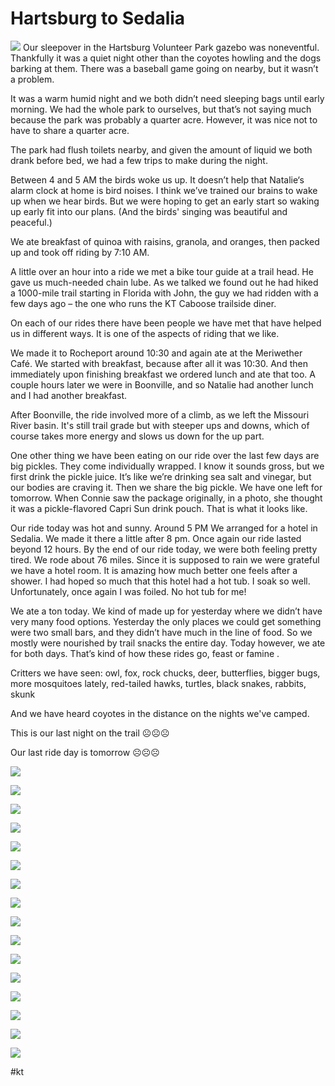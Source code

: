 # Hartsburg to Sedalia
![](http://ride.whitings.org/wp-content/uploads/2022/06/wp-1654656384435.jpg) 
Our sleepover in the Hartsburg Volunteer Park gazebo was noneventful. Thankfully it was a quiet night other than the coyotes howling and the dogs barking at them. There was a baseball game going on nearby, but it wasn’t a problem. 

 It was a warm humid night and we both didn’t need sleeping bags until early morning. We had the whole park to ourselves, but that’s not saying much because the park was probably a quarter acre. However, it was nice not to have to share a quarter acre.

 The park had flush toilets nearby, and given the amount of liquid we both drank before bed, we had a few trips to make during the night.

 Between 4 and 5 AM the birds woke us up. It doesn’t help that Natalie‘s alarm clock at home is bird noises. I think we’ve trained our brains to wake up when we hear birds. But we were hoping to get an early start so waking up early fit into our plans. (And the birds' singing was beautiful and peaceful.)

 We ate breakfast of quinoa with raisins, granola, and oranges, then packed up and took off riding by 7:10 AM.

 A little over an hour into a ride we met a bike tour guide at a trail head. He gave us much-needed chain lube. As we talked we found out he had hiked a 1000-mile trail starting in Florida with John, the guy we had ridden with a few days ago – the one who runs the KT Caboose trailside diner.

 On each of our rides there have been people we have met that have helped us in different ways. It is one of the aspects of riding that we like.

 We made it to Rocheport around 10:30 and again ate at the Meriwether Café. We started with breakfast, because after all it was 10:30. And then immediately upon finishing breakfast we ordered lunch and ate that too. A couple hours later we were in Boonville, and so Natalie had another lunch and I had another breakfast.

 After Boonville, the ride involved more of a climb, as we left the Missouri River basin. It's still trail grade but with steeper ups and downs, which of course takes more energy and slows us down for the up part. 

 One other thing we have been eating on our ride over the last few days are big pickles. They come individually wrapped. I know it sounds gross, but we first drink the pickle juice. It’s like we’re drinking sea salt and vinegar, but our bodies are craving it. Then we share the big pickle. We have one left for tomorrow. When Connie saw the package originally, in a photo, she thought it was a pickle-flavored Capri Sun drink pouch. That is what it looks like.

 Our ride today was hot and sunny. Around 5 PM  We arranged for a hotel in Sedalia. We made it there a little after 8 pm. Once again our ride lasted beyond 12 hours. By the end of our ride today, we were both feeling pretty tired. We rode about 76 miles. Since it is supposed to rain we were grateful we have a hotel room. It is amazing how much better one feels after a shower. I had hoped so much that this hotel had a hot tub. I soak so well. Unfortunately, once again I was foiled. No hot tub for me!

 We ate a ton today. We kind of made up for yesterday where we didn’t have very many food options. Yesterday the only places we could get something were two small bars, and they didn’t have much in the line of food. So we mostly were nourished by trail snacks the entire day. Today however, we ate for both days. That’s kind of how these rides go, feast or famine . 

 Critters we have seen: owl, fox, rock chucks, deer, butterflies, bigger bugs, more mosquitoes lately, red-tailed hawks, turtles, black snakes, rabbits, skunk  

 And we have heard coyotes in the distance on the nights we've camped.

 This is our last night on the trail ☹️☹️☹️

 Our last ride day is tomorrow ☹️☹️☹️

 
![](https://ride.whitings.org/wp-content/uploads/2022/06/wp-1654656384562-scaled.jpg)
 
![](https://ride.whitings.org/wp-content/uploads/2022/06/wp-1654656384401-scaled.jpg)
 
![](https://ride.whitings.org/wp-content/uploads/2022/06/wp-1654656384535-scaled.jpg)
 
![](https://ride.whitings.org/wp-content/uploads/2022/06/wp-1654656384359-scaled.jpg)
 
![](https://ride.whitings.org/wp-content/uploads/2022/06/wp-1654656384435-scaled.jpg)
 
![](https://ride.whitings.org/wp-content/uploads/2022/06/wp-1654656384321-scaled.jpg)
 
![](https://ride.whitings.org/wp-content/uploads/2022/06/wp-1654656384234-scaled.jpg)
 
![](https://ride.whitings.org/wp-content/uploads/2022/06/wp-1654656384263-scaled.jpg)
 
![](https://ride.whitings.org/wp-content/uploads/2022/06/wp-1654656384382-scaled.jpg)
 
![](https://ride.whitings.org/wp-content/uploads/2022/06/wp-1654656384105-scaled.jpg)
 
![](https://ride.whitings.org/wp-content/uploads/2022/06/wp-1654656384345-scaled.jpg)
 
![](https://ride.whitings.org/wp-content/uploads/2022/06/wp-1654656384184-scaled.jpg)
 
![](https://ride.whitings.org/wp-content/uploads/2022/06/wp-1654656384155-scaled.jpg)
 
![](https://ride.whitings.org/wp-content/uploads/2022/06/wp-1654656384287-scaled.jpg)
 
![](https://ride.whitings.org/wp-content/uploads/2022/06/wp-1654656384212-scaled.jpg)
 
![](https://ride.whitings.org/wp-content/uploads/2022/06/wp-1654656384306-scaled.jpg)

#kt
